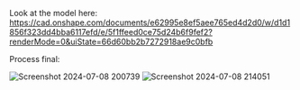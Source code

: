 Look at the model here: https://cad.onshape.com/documents/e62995e8ef5aee765ed4d2d0/w/d1d1856f323dd4bba6117efd/e/5f1ffeed0ce75d24b6f9fef2?renderMode=0&uiState=66d60bb2b7272918ae9c0bfb


Process final:

![Screenshot 2024-07-08 200739](https://github.com/user-attachments/assets/25b4b011-3056-4b89-8c3f-183e63479e70)
![Screenshot 2024-07-08 214051](https://github.com/user-attachments/assets/ff7d5934-b7e9-44a8-93c8-bddaf1a90ed1)
